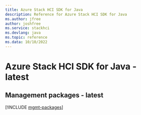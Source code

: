```yaml
---
title: Azure Stack HCI SDK for Java
description: Reference for Azure Stack HCI SDK for Java
ms.author: jfree
author: joshfree
ms.service: stackhci
ms.devlang: java
ms.topic: reference
ms.data: 10/10/2022
---
```

# Azure Stack HCI SDK for Java - latest

## Management packages - latest
[!INCLUDE [mgmt-packages](stack-hci-mgmt-index.md)]